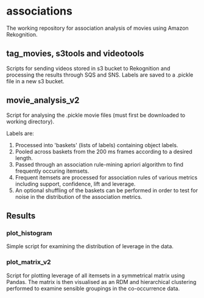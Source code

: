 # associations

The working repository for association analysis of movies using Amazon Rekognition.

## tag_movies, s3tools and videotools
Scripts for sending videos stored in s3 bucket to Rekognition and processing the results through SQS and SNS.
Labels are saved to a .pickle file in a new s3 bucket.

## movie_analysis_v2
Script for analysing the .pickle movie files (must first be downloaded to working directory).

Labels are:
   1) Processed into 'baskets' (lists of labels) containing object labels.
   2) Pooled across baskets from the 200 ms frames according to a desired length.
   3) Passed through an association rule-mining apriori algorithm to find frequently occuring itemsets.
   4) Frequent itemsets are processed for association rules of various metrics including support, confidence, lift and leverage.
   5) An optional shuffling of the baskets can be performed in order to test for noise in the distribution of the association metrics.

## Results
### plot_histogram
Simple script for examining the distribution of leverage in the data.

### plot_matrix_v2
Script for plotting leverage of all itemsets in a symmetrical matrix using Pandas.
The matrix is then visualised as an RDM and hierarchical clustering performed to examine sensible groupings in the co-occurrence data.
